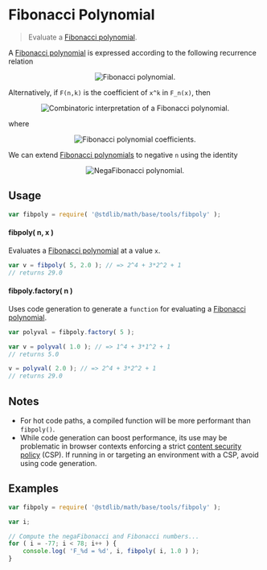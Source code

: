 <!--

@license Apache-2.0

Copyright (c) 2018 The Stdlib Authors.

Licensed under the Apache License, Version 2.0 (the "License");
you may not use this file except in compliance with the License.
You may obtain a copy of the License at

   http://www.apache.org/licenses/LICENSE-2.0

Unless required by applicable law or agreed to in writing, software
distributed under the License is distributed on an "AS IS" BASIS,
WITHOUT WARRANTIES OR CONDITIONS OF ANY KIND, either express or implied.
See the License for the specific language governing permissions and
limitations under the License.

-->

# Fibonacci Polynomial

> Evaluate a [Fibonacci polynomial][fibonacci-polynomials].

<section class="intro">

A [Fibonacci polynomial][fibonacci-polynomials] is expressed according to the following recurrence relation

<!-- <equation class="equation" label="eq:fibonacci_polynomial" align="center" raw="F_n(x) = \begin{cases}0 & \textrm{if}\ n = 0\\1 & \textrm{if}\ n = 1\\x \cdot F_{n-1}(x) + F_{n-2}(x) & \textrm{if}\ n \geq 2\end{cases}" alt="Fibonacci polynomial."> -->

<div class="equation" align="center" data-raw-text="F_n(x) = \begin{cases}0 &amp; \textrm{if}\ n = 0\\1 &amp; \textrm{if}\ n = 1\\x \cdot F_{n-1}(x) + F_{n-2}(x) &amp; \textrm{if}\ n \geq 2\end{cases}" data-equation="eq:fibonacci_polynomial">
    <img src="https://cdn.rawgit.com/stdlib-js/stdlib/6c7e930588674097b03b3201c5d368532bba6c67/lib/node_modules/@stdlib/math/base/tools/fibpoly/docs/img/equation_fibonacci_polynomial.svg" alt="Fibonacci polynomial.">
    <br>
</div>

<!-- </equation> -->

Alternatively, if `F(n,k)` is the coefficient of `x^k` in `F_n(x)`, then

<!-- <equation class="equation" label="eq:fibonacci_polynomial_combinatoric" align="center" raw="F_n(x) = \sum_{k = 0}^n F(n,k) x^k" alt="Combinatoric interpretation of a Fibonacci polynomial."> -->

<div class="equation" align="center" data-raw-text="F_n(x) = \sum_{k = 0}^n F(n,k) x^k" data-equation="eq:fibonacci_polynomial_combinatoric">
    <img src="https://cdn.rawgit.com/stdlib-js/stdlib/6c7e930588674097b03b3201c5d368532bba6c67/lib/node_modules/@stdlib/math/base/tools/fibpoly/docs/img/equation_fibonacci_polynomial_combinatoric.svg" alt="Combinatoric interpretation of a Fibonacci polynomial.">
    <br>
</div>

<!-- </equation> -->

where

<!-- <equation class="equation" label="eq:fibonacci_polynomial_coefficients" align="center" raw="F(n,k) = {{\frac{n+k-1}{2}} \choose {k}}" alt="Fibonacci polynomial coefficients."> -->

<div class="equation" align="center" data-raw-text="F(n,k) = {{\frac{n+k-1}{2}} \choose {k}}" data-equation="eq:fibonacci_polynomial_coefficients">
    <img src="https://cdn.rawgit.com/stdlib-js/stdlib/6c7e930588674097b03b3201c5d368532bba6c67/lib/node_modules/@stdlib/math/base/tools/fibpoly/docs/img/equation_fibonacci_polynomial_coefficients.svg" alt="Fibonacci polynomial coefficients.">
    <br>
</div>

<!-- </equation> -->

We can extend [Fibonacci polynomials][fibonacci-polynomials] to negative `n` using the identity

<!-- <equation class="equation" label="eq:negafibonacci_polynomial" align="center" raw="F_{-n}(x) = (-1)^{n-1} F_n(x)" alt="NegaFibonacci polynomial."> -->

<div class="equation" align="center" data-raw-text="F_{-n}(x) = (-1)^{n-1} F_n(x)" data-equation="eq:negafibonacci_polynomial">
    <img src="https://cdn.rawgit.com/stdlib-js/stdlib/6c7e930588674097b03b3201c5d368532bba6c67/lib/node_modules/@stdlib/math/base/tools/fibpoly/docs/img/equation_negafibonacci_polynomial.svg" alt="NegaFibonacci polynomial.">
    <br>
</div>

<!-- </equation> -->

</section>

<!-- /.intro -->

<section class="usage">

## Usage

```javascript
var fibpoly = require( '@stdlib/math/base/tools/fibpoly' );
```

#### fibpoly( n, x )

Evaluates a [Fibonacci polynomial][fibonacci-polynomials] at a value `x`.

```javascript
var v = fibpoly( 5, 2.0 ); // => 2^4 + 3*2^2 + 1
// returns 29.0
```

#### fibpoly.factory( n )

Uses code generation to generate a `function` for evaluating a [Fibonacci polynomial][fibonacci-polynomials].

```javascript
var polyval = fibpoly.factory( 5 );

var v = polyval( 1.0 ); // => 1^4 + 3*1^2 + 1
// returns 5.0

v = polyval( 2.0 ); // => 2^4 + 3*2^2 + 1
// returns 29.0
```

</section>

<!-- /.usage -->

<section class="notes">

## Notes

-   For hot code paths, a compiled function will be more performant than `fibpoly()`.
-   While code generation can boost performance, its use may be problematic in browser contexts enforcing a strict [content security policy][mdn-csp] (CSP). If running in or targeting an environment with a CSP, avoid using code generation.

</section>

<!-- /.notes -->

<section class="examples">

## Examples

<!-- eslint no-undef: "error" -->

```javascript
var fibpoly = require( '@stdlib/math/base/tools/fibpoly' );

var i;

// Compute the negaFibonacci and Fibonacci numbers...
for ( i = -77; i < 78; i++ ) {
    console.log( 'F_%d = %d', i, fibpoly( i, 1.0 ) );
}
```

</section>

<!-- /.examples -->

<section class="links">

[fibonacci-polynomials]: https://en.wikipedia.org/wiki/Fibonacci_polynomials

[mdn-csp]: https://developer.mozilla.org/en-US/docs/Web/HTTP/CSP

</section>

<!-- /.links -->
